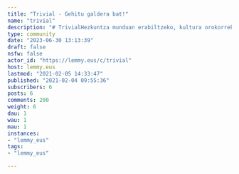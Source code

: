 ```yaml
---
title: "Trivial - Gehitu galdera bat!" 
name: "trivial"
description: "# TrivialHezkuntza munduan erabiltzeko, kultura orokorreko **milaka galdera bilduko ditugu** foro honetan. Ikastetxeetan, euskaltegietan, irakasle jendeari jolasak antolatzeko aukera osoa, hementxe. Komunitateak eskainitako oparia.**Galdera irekiak** emango ditugu, ez besterik; ez ditugu hemen erantzuteko ohiko lau aukerak eskainiko. (Erantzuna jakin nahi duenak, jo dezala euskarazko *eu.Wikipedia.org* horretara!)**Iruzkin izango balira bezala gehituko ditugu galdera berriak.** (Horrela zenbat galdera dagoen erakutsiko digu iruzkinak zenbatzeko dagoen sistema automatikoak).::: spoiler spoiler**EZ DITUGU** HEMEN **ERANTZUNAK IDATZIKO**.**Helburua**:  Kultura orokorreko **galdera** ez oso zail **asko biltzea** eta ikastetxeetan, euskaltegietan, etxeetan, Trivial estiloko jolasa prestatzeko materialak musu truk eskaintzea.  # Kategoriak:**Geografia** (Urdina)**Ikuskizunak** (Arrosa)**Historia** (Horia)**Artea eta Literatura** (Marroia)**Zientziak eta Natura** (Berdea)**Aisialdia eta Kirola** (Laranja)"
type: community
date: "2023-06-30 13:13:39"
draft: false
nsfw: false
actor_id: "https://lemmy.eus/c/trivial"
host: lemmy.eus
lastmod: "2021-02-05 14:33:47"
published: "2021-02-04 09:55:36"
subscribers: 6
posts: 6
comments: 200
weight: 6
dau: 1
wau: 1
mau: 1
instances:
- "lemmy_eus"
tags: 
- "lemmy_eus"

---
```

